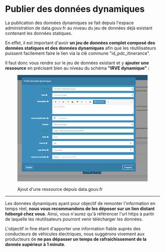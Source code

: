 # Publier des données dynamiques

La publication des données dynamiques se fait depuis l'espace administration de data.gouv.fr au niveau du jeu de données déjà existant contenant les données statiques.

En effet, il est important d'avoir **un jeu de données complet composé des données statiques et des données dynamiques** afin que les réutilisateurs puissent facilement faire le lien via la clé commune "id\_pdc\_itinerance".&#x20;

Il faut donc vous rendre sur le jeu de données existant et y **ajouter une ressource** en précisant bien au niveau du schéma **"IRVE dynamique" :**  &#x20;

<figure><img src="../../../.gitbook/assets/ressourceirvedynamique.png" alt=""><figcaption><p>Ajout d'une ressource depuis data.gouv.fr</p></figcaption></figure>

****

Les données dynamiques ayant pour objectif de remonter l'information en temps réel, **nous vous recommandons de les déposer sur un lien distant hébergé chez vous**. Ainsi, vous n'aurez qu'à référencer l'url https à partir de laquelle les réutilisateurs pourront venir télécharger les données.&#x20;

L'objectif in fine étant d'apporter une information fiable auprès des conducteurs de véhicules électriques, nous suggérons vivement aux producteurs de **ne pas dépasser un temps de rafraichissement de la donnée supérieur à 1 minute**.  &#x20;

